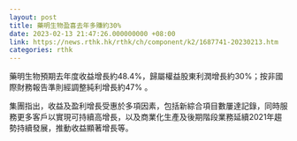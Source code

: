```yaml
---
layout: post
title: 藥明生物盈喜去年多賺約30%
date: 2023-02-13 21:47:26.000000000 +08:00
link: https://news.rthk.hk/rthk/ch/component/k2/1687741-20230213.htm
categories: rthk
---
```


藥明生物預期去年度收益增長約48.4%，歸屬權益股東利潤增長約30%；按非國際財務報告準則經調整純利增長約47% 。

集團指出，收益及盈利增長受惠於多項因素，包括新綜合項目數屢達記錄，同時服務更多客戶以實現可持續高增長，以及商業化生產及後期階段業務延續2021年趨勢持續發展，推動收益顯著增長等。
